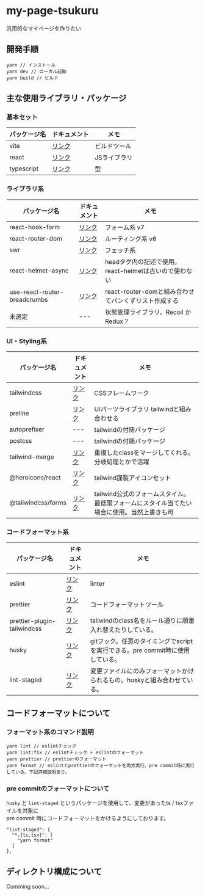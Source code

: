 # my-page-tsukuru
汎用的なマイページを作りたい

## 開発手順
```
yarn // インストール
yarn dev // ローカル起動
yarn build // ビルド
```

## 主な使用ライブラリ・パッケージ
### 基本セット
|  パッケージ名  |  ドキュメント  | メモ  |
| ---- | ---- | ---- |
| vite | [リンク](https://ja.vitejs.dev/) | ビルドツール  |
| react | [リンク](https://react.dev/) | JSライブラリ  |
| typescript | [リンク](https://www.typescriptlang.org/) | 型 |

### ライブラリ系
|  パッケージ名  |  ドキュメント  | メモ  |
| ---- | ---- | ---- |
| react-hook-form | [リンク](https://www.react-hook-form.com/) | フォーム系 v7 |
| react-router-dom | [リンク](https://reactrouter.com/en/main) | ルーティング系 v6 |
| swr | [リンク](https://swr.vercel.app/ja) | フェッチ系  |
| react-helmet-async | [リンク](https://github.com/staylor/react-helmet-async) | headタグ内の記述で使用。react-helmetは古いので使わない  |
| use-react-router-breadcrumbs | [リンク](https://github.com/icd2k3/use-react-router-breadcrumbs) | react-router-domと組み合わせてパンくずリスト作成する  |
| 未選定 | ---| 状態管理ライブラリ。Recoil か Redux？  |

### UI・Styling系
|  パッケージ名  |  ドキュメント  | メモ  |
| ---- | ---- | ---- |
| tailwindcss | [リンク](https://tailwindcss.com/) | CSSフレームワーク |
| preline | [リンク](https://preline.co/) | UIパーツライブラリ tailwindと組み合わせる |
| autoprefixer | --- | tailwindの付随パッケージ |
| postcss | --- | tailwindの付随パッケージ |
| tailwind-merge | [リンク](https://github.com/dcastil/tailwind-merge) | 重複したclassをマージしてくれる。分岐処理とかで活躍 |
| @heroicons/react | [リンク](https://github.com/tailwindlabs/heroicons) | tailwind謹製アイコンセット |
| @tailwindcss/forms | [リンク](https://github.com/tailwindlabs/tailwindcss-forms) | tailwind公式のフォームスタイル。最低限フォームにスタイル当てたい場合に使用。当然上書きも可|

### コードフォーマット系
|  パッケージ名  |  ドキュメント  | メモ  |
| ---- | ---- | ---- |
| eslint | [リンク](https://eslint.org/) | linter |
| prettier | [リンク](https://prettier.io/) | コードフォーマットツール |
| prettier-plugin-tailwindcss | [リンク](https://github.com/tailwindlabs/prettier-plugin-tailwindcss) | tailwindのclass名をルール通りに順番入れ替えたりしている。 |
| husky | [リンク](https://typicode.github.io/husky/) | gitフック。任意のタイミングでscriptを実行できる。pre commit時に使用している。 |
| lint-staged | [リンク](https://github.com/okonet/lint-staged) | 変更ファイルにのみフォーマットかけられるもの。huskyと組み合わせている。 |

## コードフォーマットについて
### フォーマット系のコマンド説明
```
yarn lint // eslintチェック
yarn lint:fix // eslintチェック + eslintのフォーマット
yarn prettier // prettierのフォーマット
yarn format // eslintとprettierのフォーマットを両方実行。pre commit時に実行している。下記詳細説明あり。
```

### pre commitのフォーマットについて
`husky` と `lint-staged` というパッケージを使用して、変更があったts / tsxファイルを対象に  
pre commit 時にコードフォーマットをかけるようにしております。

```
"lint-staged": {
  "*.{ts,tsx}": [
    "yarn format"
  ]
},
```

## ディレクトリ構成について
Comming soon...
